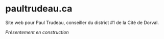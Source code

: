 # paultrudeau.ca
Site web pour Paul Trudeau, conseiller du district #1 de la Cité de Dorval.

*Présentement en construction*
